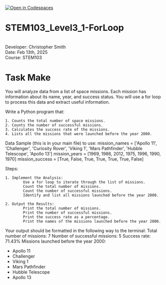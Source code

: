 [![Open in Codespaces](https://classroom.github.com/assets/launch-codespace-2972f46106e565e64193e422d61a12cf1da4916b45550586e14ef0a7c637dd04.svg)](https://classroom.github.com/open-in-codespaces?assignment_repo_id=18402162)
# STEM103_Level3_1-ForLoop
<br> Developer: Christopher Smith <br>
Date: Feb 13th, 2025 <br>
Course: STEM103

# Task Make

You will analyze data from a list of space missions. Each mission has information about its name, year, and success status. You will use a for loop to process this data and extract useful information.

Write a Python program that:

    1. Counts the total number of space missions.
    2. Counts the number of successful missions.
    3. Calculates the success rate of the missions.
    4. Lists all the missions that were launched before the year 2000.

Data Sample (this is in your main file) to use:
        mission_names = ['Apollo 11', 'Challenger', 'Curiosity Rover', 'Viking 1', 'Mars Pathfinder', 'Hubble Telescope', 'Apollo 13']
        mission_years = [1969, 1986, 2012, 1975, 1996, 1990, 1970]
        mission_success = [True, False, True, True, True, True, False]

Steps:

    1. Implement the Analysis:
            Use a for loop to iterate through the list of missions.
            Count the total number of missions.
            Count the number of successful missions.
            Identify and list all missions launched before the year 2000.

    2. Output the Results:
            Print the total number of missions.
            Print the number of successful missions.
            Print the success rate as a percentage.
            Print the names of the missions launched before the year 2000.

Your output should be formatted in the following way to the terminal:
Total number of missions: 7
Number of successful missions: 5
Success rate: 71.43%
Missions launched before the year 2000:
- Apollo 11
- Challenger
- Viking 1
- Mars Pathfinder
- Hubble Telescope
- Apollo 13
